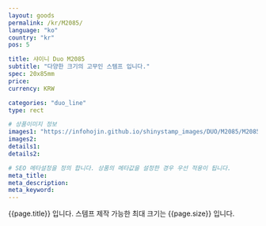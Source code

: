 ```yaml
---
layout: goods
permalink: /kr/M2085/
language: "ko"
country: "kr"
pos: 5

title: 샤이니 Duo M2085
subtitle: "다양한 크기의 고무인 스템프 입니다."
spec: 20x85mm
price:
currency: KRW

categories: "duo_line"
type: rect

# 상품이미지 정보
images1: "https://infohojin.github.io/shinystamp_images/DUO/M2085/M2085_1.jpg"
images2:
details1:
details2:    

# SEO 메타설정을 정의 합니다. 상품의 메타값을 설정한 경우 우선 적용이 됩니다.
meta_title: 
meta_description:
meta_keyword:
---
```


{{page.title}} 입니다. 스템프 제작 가능한 최대 크기는 {{page.size}} 입니다.